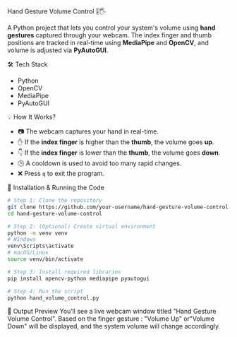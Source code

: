 Hand Gesture Volume Control 🎚️🖐️

A Python project that lets you control your system's volume using **hand gestures** captured through your webcam. The index finger and thumb positions are tracked in real-time using **MediaPipe** and **OpenCV**, and volume is adjusted via **PyAutoGUI**.

🛠️ Tech Stack
- Python
- OpenCV
- MediaPipe
- PyAutoGUI

💡 How It Works?
- 📷 The webcam captures your hand in real-time.
- ✋ If the **index finger** is higher than the **thumb**, the volume goes **up**.
- 👇 If the **index finger** is lower than the **thumb**, the volume goes **down**.
- 🕒 A cooldown is used to avoid too many rapid changes.
- ❌ Press `q` to exit the program.

🧪 Installation & Running the Code

```bash
# Step 1: Clone the repository
git clone https://github.com/your-username/hand-gesture-volume-control.git
cd hand-gesture-volume-control

# Step 2: (Optional) Create virtual environment
python -m venv venv
# Windows
venv\Scripts\activate
# macOS/Linux
source venv/bin/activate

# Step 3: Install required libraries
pip install opencv-python mediapipe pyautogui

# Step 4: Run the script
python hand_volume_control.py
```
📸 Output Preview
You’ll see a live webcam window titled "Hand Gesture Volume Control". 
Based on the finger gesture : "Volume Up" or"Volume Down" will be displayed, and the system volume will change accordingly.
